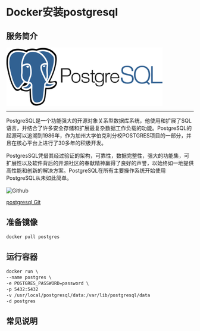 # Docker安装postgresql #
## 服务简介 ##

<img src="./../images/postgresql.png" width = "420" alt="Github" align=center />

* * *

PostgreSQL是一个功能强大的开源对象关系型数据库系统，他使用和扩展了SQL语言，并结合了许多安全存储和扩展最复杂数据工作负载的功能。PostgreSQL的起源可以追溯到1986年，作为加州大学伯克利分校POSTGRES项目的一部分，并且在核心平台上进行了30多年的积极开发。

PostgresSQL凭借其经过验证的架构，可靠性，数据完整性，强大的功能集，可扩展性以及软件背后的开源社区的奉献精神赢得了良好的声誉，以始终如一地提供高性能和创新的解决方案。PostgreSQL在所有主要操作系统开始使用PostgreSQL从未如此简单。

 <img src="https://github.com/favicon.ico" width = "20" alt="Github" align=center />

[postgresql Git](https://git.postgresql.org/gitweb/?p=postgresql.git)

## 准备镜像 ##
    docker pull postgres
## 运行容器 ##
    docker run \
    --name postgres \
    -e POSTGRES_PASSWORD=password \
    -p 5432:5432 
    -v /usr/local/postgresql/data:/var/lib/postgresql/data 
    -d postgres
## 常见说明 ##